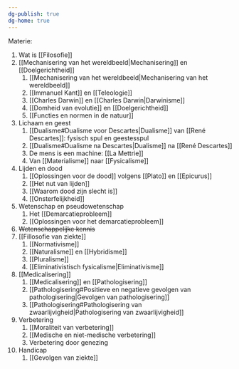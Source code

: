 ```yaml
---
dg-publish: true
dg-home: true
---
```

Materie:
1. Wat is [[Filosofie]] 
2. [[Mechanisering van het wereldbeeld|Mechanisering]] en [[Doelgerichtheid]] 
	1. [[Mechanisering van het wereldbeeld|Mechanisering van het wereldbeeld]]
	2. [[Immanuel Kant]] en [[Teleologie]]
	3. [[Charles Darwin]] en [[Charles Darwin|Darwinisme]]
	4. [[Domheid van evolutie]] en [[Doelgerichtheid]]
	5. [[Functies en normen in de natuur]]
3. Lichaam en geest
	1. [[Dualisme#Dualisme voor Descartes|Dualisme]] van [[René Descartes]]: fysisch spul en geestesspul
	2. [[Dualisme#Dualisme na Descartes|Dualisme]] na [[René Descartes]] 
	3. De mens is een machine: [[La Mettrie]]
	4. Van [[Materialisme]] naar [[Fysicalisme]] 
4. Lijden en dood
	1. [[Oplossingen voor de dood]] volgens [[Plato]] en [[Epicurus]]
	2. [[Het nut van lijden]]
	3. [[Waarom dood zijn slecht is]]
	4. [[Onsterfelijkheid]]
5. Wetenschap en pseudowetenschap
	1. Het [[Demarcatieprobleem]]
	2. [[Oplossingen voor het demarcatieprobleem]]
6. ~~Wetenschappelijke kennis~~
7. [[Fillosofie van ziekte]]
	1. [[Normativisme]]
	2. [[Naturalisme]] en [[Hybridisme]]
	3. [[Pluralisme]]
	4. [[Eliminativistisch fysicalisme|Eliminativisme]]
8. [[Medicalisering]]
	1. [[Medicalisering]] en [[Pathologisering]]
	2. [[Pathologisering#Positieve en negatieve gevolgen van pathologisering|Gevolgen van pathologisering]]
	3. [[Pathologisering#Pathologisering van zwaarlijvigheid|Pathologisering van zwaarlijvigheid]]
9. Verbetering
	1. [[Moraliteit van verbetering]]
	2. [[Medische en niet-medische verbetering]]
	3. Verbetering door genezing
10. Handicap
	1. [[Gevolgen van ziekte]]